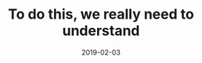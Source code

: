 ---
layout: venn-diagram
title: To do this, we really need to understand
bg-color: beige-bg
color: darkblue
date: 2019-02-03
---